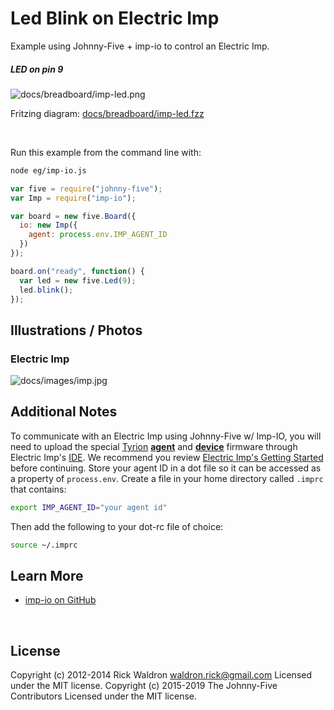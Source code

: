 <!--remove-start-->

# Led Blink on Electric Imp

<!--remove-end-->


Example using Johnny-Five + imp-io to control an Electric Imp.





##### LED on pin 9



![docs/breadboard/imp-led.png](breadboard/imp-led.png)<br>

Fritzing diagram: [docs/breadboard/imp-led.fzz](breadboard/imp-led.fzz)

&nbsp;




Run this example from the command line with:
```bash
node eg/imp-io.js
```


```javascript
var five = require("johnny-five");
var Imp = require("imp-io");

var board = new five.Board({
  io: new Imp({
    agent: process.env.IMP_AGENT_ID
  })
});

board.on("ready", function() {
  var led = new five.Led(9);
  led.blink();
});


```


## Illustrations / Photos


### Electric Imp



![docs/images/imp.jpg](images/imp.jpg)  






## Additional Notes
To communicate with an Electric Imp using Johnny-Five w/ Imp-IO,
you will need to upload the special
[Tyrion](https://github.com/rwaldron/tyrion)
**[agent](https://github.com/rwaldron/tyrion/blob/master/agent.nut)** and
**[device](https://github.com/rwaldron/tyrion/blob/master/device.nut)**
firmware through Electric Imp's [IDE](https://ide.electricimp.com/login).
We recommend you review
[Electric Imp's Getting Started](http://www.electricimp.com/docs/gettingstarted/)
before continuing.
Store your agent ID in a dot file so it can be accessed as a property of `process.env`.
Create a file in your home directory called `.imprc` that contains:
```sh
export IMP_AGENT_ID="your agent id"
```
Then add the following to your dot-rc file of choice:
```sh
source ~/.imprc
```


## Learn More

- [imp-io on GitHub](https://github.com/rwaldron/imp-io)

&nbsp;

<!--remove-start-->

## License
Copyright (c) 2012-2014 Rick Waldron <waldron.rick@gmail.com>
Licensed under the MIT license.
Copyright (c) 2015-2019 The Johnny-Five Contributors
Licensed under the MIT license.

<!--remove-end-->
